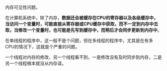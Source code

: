 内存可见性问题。

在计算机系统中，除了内存，**数据还会被缓存在CPU的寄存器以及各级缓存中，当访问一个变量时，可能直接从寄存器或CPU缓存中获取，而不一定到内存中去取，当修改一个变量时，也可能是先写到缓存中，而稍后才会同步更新到内存中**。

在单线程的程序中，这一般不是个问题，但在多线程的程序中，尤其是在有多CPU的情况下，这就是个严重的问题。

一个线程对内存的修改，另一个线程看不到，一是修改没有及时同步到内存，二是另一个线程根本就没从内存读。